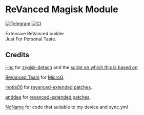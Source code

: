 # ReVanced Magisk Module
[![Telegram](https://img.shields.io/badge/Telegram-2CA5E0?style=for-the-badge&logo=telegram&logoColor=white)](https://t.me/rvc_magisk)
[![CI](https://github.com/j-hc/revanced-magisk-module/actions/workflows/ci.yml/badge.svg?event=schedule)](https://github.com/j-hc/revanced-magisk-module/actions/workflows/ci.yml)

Extensive ReVanced builder  
Just For Personal Taste. 

## Credits
[j-hc](https://github.com/j-hc) for [zygisk-detach](https://github.com/j-hc/zygisk-detach) and the [script on which this is based on](https://github.com/j-hc/revanced-magisk-module).

[ReVanced Team](https://github.com/revanced) for [MicroG](https://github.com/ReVanced/GmsCore/releases).

[inotia00](https://github.com/inotia00) for [revanced-extended patches](https://github.com/inotia00/revanced-patches).

[anddea](https:/github.com/anddea) for [revanced-extended patches](https://github.com/anddea/revanced-patches).

[NoName](https://github.com/NoName-exe) for code that suitable to my device and sync.yml

